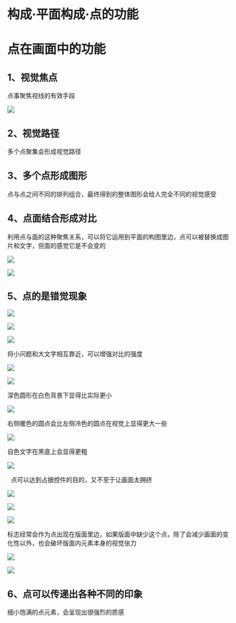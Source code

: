 # 构成·平面构成·点的功能

# 点在画面中的功能

## 1、视觉焦点

点事聚焦视线的有效手段

![](https://qhdtc.oss-cn-chengdu.aliyuncs.com/obsidian/c435ae1fe3613d9827e78108a937e4a9_G0gAa8gwRs.png)

## 2、视觉路径

多个点聚集会形成视觉路径

## 3、多个点形成图形&#x20;

点与点之间不同的排列组合，最终得到的整体图形会给人完全不同的视觉感受

## 4、点面结合形成对比

&#x20;利用点与面的这种聚焦关系，可以将它运用到平面的构图里边，点可以被替换成图片和文字，但面的感觉它是不会变的

![](https://qhdtc.oss-cn-chengdu.aliyuncs.com/obsidian/39afe22fac6bfe5f5cd0f5bb82046ae8_MEv72E7D1K.png)

![](https://qhdtc.oss-cn-chengdu.aliyuncs.com/obsidian/077622bff91237f66039d4f1078aaf56__A8TL_Tmms.png)

## 5、点的是错觉现象&#x20;

![](https://qhdtc.oss-cn-chengdu.aliyuncs.com/obsidian/c785fe127e29c3403ed67b52f3c86801_8Nh5xWKXx7.png)

![](https://qhdtc.oss-cn-chengdu.aliyuncs.com/obsidian/0b07007a8655b4095fc11b3ab4dcab3a_bmAgjxzowY.png)

![](https://qhdtc.oss-cn-chengdu.aliyuncs.com/obsidian/ce4ce72037fde944d7f4249f82afb576_Y8CbnCuy6Q.png)

&#x20;将小问题和大文字相互靠近，可以增强对比的强度

![](https://qhdtc.oss-cn-chengdu.aliyuncs.com/obsidian/4368e4b47279b5e11ec81a86be67bd73_zeX2On2fQk.png)

![](https://qhdtc.oss-cn-chengdu.aliyuncs.com/obsidian/0f00506bf12ee6f89ff83f45983be5c4_qIN9q2P_AF.png)

&#x20;深色圆形在白色背景下显得比实际更小

![](https://qhdtc.oss-cn-chengdu.aliyuncs.com/obsidian/f94c621c99affe9da8c3b83586a97d84_VMYNOd0hPM.png)

右侧暖色的圆点会比左侧冷色的圆点在视觉上显得更大一些

![](https://qhdtc.oss-cn-chengdu.aliyuncs.com/obsidian/ef7a6f4af82f878090174b3d5ef4bc95_6q_-zlVhlr.png)

自色文字在黑底上会显得更粗

![](https://qhdtc.oss-cn-chengdu.aliyuncs.com/obsidian/8498e951a79eafbe0c5eeba2d50dfa85_nhn2LP10ol.png)

  点可以达到占据控件的目的，又不至于让画面太拥挤

![](https://qhdtc.oss-cn-chengdu.aliyuncs.com/obsidian/32101d6c7a6b428760b93c0d6bcd6968__EjyU4wsAR.png)

![](https://qhdtc.oss-cn-chengdu.aliyuncs.com/obsidian/409c1e0bac0b62ea38504e3a71543b84_KhE7wWZ4kq.png)

![](https://qhdtc.oss-cn-chengdu.aliyuncs.com/obsidian/3285d86337d8ad605fba2a65a415c8ab_BgZVf6_jur.png)

标志经常会作为点出现在版面里边，如果版面中缺少这个点，除了会减少画面的变化性以外，也会破坏版面内元素本身的视觉张力

![](https://qhdtc.oss-cn-chengdu.aliyuncs.com/obsidian/fbd4f2cf1b6aeeed876ee005892496d0_CVrSUhkgfg.png)

![](https://qhdtc.oss-cn-chengdu.aliyuncs.com/obsidian/23be78a133887b5a2f5e789b5b839702_ZNwMROq78z.png)

## 6、点可以传递出各种不同的印象

细小饱满的点元素，会呈现出很强烈的质感
